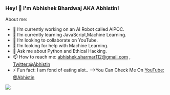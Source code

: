 ### Hey! 👋 I'm Abhishek Bhardwaj AKA Abhistin!
About me:
- 🔭 I’m currently working on an AI Robot called AiPOC.
- 🌱 I’m currently learning JavaScript,Machine Learning.
- 👯 I’m looking to collaborate on YouTube.
- 🤔 I’m looking for help with Machine Learning.
- 💬 Ask me about Python and Ethical Hacking.
- 📫 How to reach me: abhishek.sharmar112@gmail.com , [Twitter:@Abhistin](https://twitter.com/abhistin)
- ⚡ Fun fact: I am fond of eating alot..
-->You Can Check Me On [YouTube: @Abhistin](https://www.youtube.com/c/abhistinbhardwaj?sub_confirmation=1)


<img src = "https://github-readme-stats.vercel.app/api?username=abhistin&&show_icons=true&title_color=#808080&icon_color=bb2acf&text_color=daf7dc&bg_color=151515">
